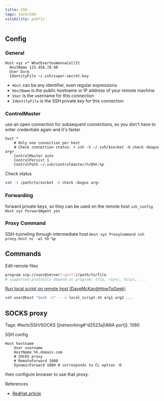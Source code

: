 ```yaml
---
title: SSH
tags: tech/SSH
visibility: public
---
```


## Config

### General
```ssh_config
Host xyz x* WhatEverYouWannaCallIt
  HostName 123.456.78.90
  User Durp
  IdentityFile ~/.ssh/super-secret-key
```
- `Host` can be any identifier, even regular expressions
- `HostName` is the public hostname or IP address of your remote machine
- `User` is the username for this connection
- `IdentityFile` is the SSH private key for this connection

### ControlMaster
use an open connection for subsequent connections, so you don't have to enter credentials again and it's faster
```ssh_config
host *
    # Only one connection per host
    # Check connection status: > ssh -S ~/.ssh/$socket -O check <bogus arg>
    ControlMaster auto
    ControlPersist 1
    ControlPath ~/.ssh/controlmaster/%r@%h:%p
```
 Check status
  ```bash
  ssh -S /path/to/socket -O check <bogus arg>
  ```

### Forwarding
forward private keys, so they can be used on the remote host
	```ssh_config
	Host xyz
		ForwardAgent yes
	```
### Proxy Command
SSH-tunneling through intermediate host
	```
	Host xyz
		ProxyCommand ssh proxy.host nc -w1 %h %p
	```

## Commands
Edit remote files
```bash
program scp://user@server[:port]//path/to/file
# supported protocols depend on program: sftp, rsync, https, ...
```

[Run local script on remote host (DaveMcKay@HowToGeek)](https://www.howtogeek.com/825102/how-to-run-a-local-script-on-a-remote-linux-server/)
  ```bash
  ssh user@host "bash -s" -- < local_script.sh arg1 arg2 ...
```

## SOCKS proxy

Tags: #tech/SSH/SOCKS
[[networking#^d2523a|IANA port]]: 1080

SSH config
```
Host hostname
    User username
    HostName %h.domain.com
    # SOCKS proxy
    # RemoteForward 1080
    DynamicForward 1080 # corresponds to CL option -D
```
then configure browser to use that proxy.

References
- [RedHat article]

[RedHat article]: https://www.redhat.com/sysadmin/ssh-dynamic-port-forwarding
